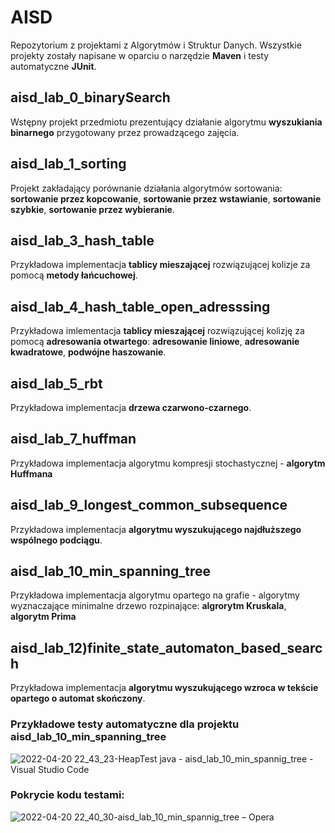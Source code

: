# AISD
Repozytorium z projektami z Algorytmów i Struktur Danych. Wszystkie projekty zostały napisane w oparciu o narzędzie __Maven__ i testy automatyczne __JUnit__.

## aisd_lab_0_binarySearch
Wstępny projekt przedmiotu prezentujący działanie algorytmu __wyszukiania binarnego__ przygotowany przez prowadzącego zajęcia.

## aisd_lab_1_sorting
Projekt zakładający porównanie działania algorytmów sortowania: __sortowanie przez kopcowanie__, __sortowanie przez wstawianie__, __sortowanie szybkie__, __sortowanie przez wybieranie__.

## aisd_lab_3_hash_table
Przykładowa implementacja __tablicy mieszającej__ rozwiązującej kolizje za pomocą __metody łańcuchowej__.

## aisd_lab_4_hash_table_open_adresssing
Przykładowa imlementacja __tablicy mieszającej__ rozwiązującej kolizję za pomocą __adresowania otwartego__: __adresowanie liniowe__, __adresowanie kwadratowe__, __podwójne haszowanie__.

## aisd_lab_5_rbt
Przykładowa implementacja __drzewa czarwono-czarnego__.

## aisd_lab_7_huffman
Przykładowa implementacja algorytmu kompresji stochastycznej - __algorytm Huffmana__

## aisd_lab_9_longest_common_subsequence
Przykładowa implementacja __algorytmu wyszukującego najdłuższego wspólnego podciągu__. 

## aisd_lab_10_min_spanning_tree
Przykładowa implementacja algorytmu opartego na grafie - algorytmy wyznaczające minimalne drzewo rozpinające: __algrorytm Kruskala__, __algorytm Prima__

## aisd_lab_12)finite_state_automaton_based_search
Przykładowa implementacja __algorytmu wyszukującego wzroca w tekście opartego o automat skończony__.

### Przykładowe testy automatyczne dla projektu aisd_lab_10_min_spanning_tree
![2022-04-20 22_43_23-HeapTest java - aisd_lab_10_min_spannig_tree - Visual Studio Code](https://user-images.githubusercontent.com/74370363/164319481-cd461b69-7ba4-4285-a9ee-f48ffda66b89.png)


### Pokrycie kodu testami:
![2022-04-20 22_40_30-aisd_lab_10_min_spannig_tree – Opera](https://user-images.githubusercontent.com/74370363/164319341-21b22b8e-5b1d-4891-b92a-f0575295b4c5.png)
